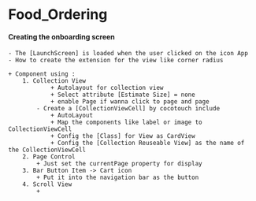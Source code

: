 # Food_Ordering

#### Creating the onboarding screen
    - The [LaunchScreen] is loaded when the user clicked on the icon App
    - How to create the extension for the view like corner radius
        
    + Component using : 
        1. Collection View
                + Autolayout for collection view 
                + Select attribute [Estimate Size] = none 
                + enable Page if wanna click to page and page
            - Create a [CollectionViewCell] by cocotouch include 
                + AutoLayout
                + Map the components like label or image to CollectionViewCell
                + Config the [Class] for View as CardView
                + Config the [Collection Reuseable View] as the name of the CollectionViewCell
        2. Page Control 
            + Just set the currentPage property for display
        3. Bar Button Item -> Cart icon 
            + Put it into the navigation bar as the button
        4. Scroll View
            + 
